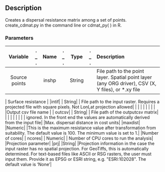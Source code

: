 ## Description

Creates a dispersal resistance matrix among a set of points. create_cdmat.py in the command line or cdmat_py( ) in R.

###  Parameters

| Variable          | .  _  . | Name            | .  _  .  |   Type | .  _  . | Description |
| :---------------: | :--: |:--------------:  | :----: | :-----------------: | :--: |:---------- |
|Source points |      | inshp|       | String|      |File path to the point layer. Spatial point layer (any ORG driver), CSV (X, Y files), or *.xy file|

| Surface resistance |   |intif|     | String|      | File path to the input raster. Requires a projected file with square pixels. Not LonLat projection allowed|
| | | | | | | |
|Output csv file name |   | outcsv|      | String|      | File path of the outputcsv matrix|
| | | | | | | |
ignored. In the front end the values are automatically derived from the input file|
|Max. dispersal distance in cost units|   |maxdist|   |Numeric|   |This is the maximum resistance value after transformation from suitability. The default value is 100.  The minimum value is set to 1.|
|Number of cores|   | ncores|      | Numeric|      | Number of CPU cores to run the analysis|
|Projection parameter|  |prj|  |String|  |Projection information in the case the input raster  has no spatial projection. For GeoTiffs, this is automatically determined. For text-based files like ASCII or RSG rasters, the user must input them. Provide it as EPSG or ESRI string, e.g. "ESRI:102028". The default value is ‘None’|


